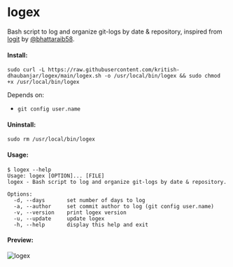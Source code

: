 # logex
Bash script to log and organize git-logs by date & repository, inspired from [logit](https://github.com/bhattaraib58/logit) by [@bhattaraib58](https://github.com/bhattaraib58).

#### Install:
```shell
sudo curl -L https://raw.githubusercontent.com/kritish-dhaubanjar/logex/main/logex.sh -o /usr/local/bin/logex && sudo chmod +x /usr/local/bin/logex
```

Depends on:
- `git config user.name`

#### Uninstall:
```shell
sudo rm /usr/local/bin/logex
```

#### Usage:
```
$ logex --help
Usage: logex [OPTION]... [FILE]
logex - Bash script to log and organize git-logs by date & repository.

Options:
  -d, --days       set number of days to log
  -a, --author     set commit author to log (git config user.name)
  -v, --version    print logex version
  -u, --update     update logex
  -h, --help       display this help and exit
```

#### Preview:

![logex](https://github.com/kritish-dhaubanjar/logex/assets/25634165/728eec62-88ed-41d9-9a95-3cd9f36b664f)
